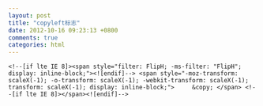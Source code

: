 ```yaml
---
layout: post
title: "copyleft标志"
date: 2012-10-16 09:23:13 +0800
comments: true
categories: html
---
```

    <!--[if lte IE 8]><span style="filter: FlipH; -ms-filter: "FlipH"; display: inline-block;"><![endif]--> <span style="-moz-transform: scaleX(-1); -o-transform: scaleX(-1); -webkit-transform: scaleX(-1); transform: scaleX(-1); display: inline-block;">     &copy; </span> <!--[if lte IE 8]></span><![endif]-->